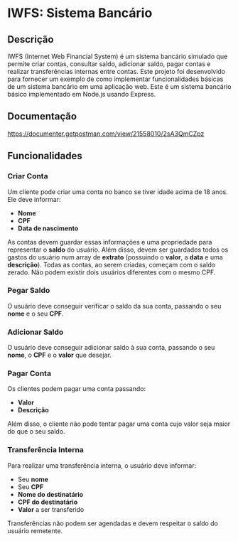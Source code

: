 # IWFS: Sistema Bancário

## Descrição

IWFS (Internet Web Financial System) é um sistema bancário simulado que permite criar contas, consultar saldo, adicionar saldo, pagar contas e realizar transferências internas entre contas. Este projeto foi desenvolvido para fornecer um exemplo de como implementar funcionalidades básicas de um sistema bancário em uma aplicação web. Este é um sistema bancário básico implementado em Node.js usando Express. 

## Documentação
https://documenter.getpostman.com/view/21558010/2sA3QmCZpz

## Funcionalidades

### Criar Conta
Um cliente pode criar uma conta no banco se tiver idade acima de 18 anos. Ele deve informar:
- **Nome**
- **CPF**
- **Data de nascimento**

As contas devem guardar essas informações e uma propriedade para representar o **saldo** do usuário. Além disso, devem ser guardados todos os gastos do usuário num array de **extrato** (possuindo o **valor**, a **data** e uma **descrição**). Todas as contas, ao serem criadas, começam com o saldo zerado. Não podem existir dois usuários diferentes com o mesmo CPF.

### Pegar Saldo
O usuário deve conseguir verificar o saldo da sua conta, passando o seu **nome** e o seu **CPF**.

### Adicionar Saldo
O usuário deve conseguir adicionar saldo à sua conta, passando o seu **nome**, o **CPF** e o **valor** que desejar.

### Pagar Conta
Os clientes podem pagar uma conta passando:
- **Valor**
- **Descrição**

 Além disso, o cliente não pode tentar pagar uma conta cujo valor seja maior do que o seu saldo.

### Transferência Interna
Para realizar uma transferência interna, o usuário deve informar:
- Seu **nome**
- Seu **CPF**
- **Nome do destinatário**
- **CPF do destinatário**
- **Valor** a ser transferido

Transferências não podem ser agendadas e devem respeitar o saldo do usuário remetente.






